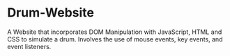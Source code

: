 # Drum-Website
A Website that incorporates DOM Manipulation with JavaScript, HTML and CSS to simulate a drum. Involves the use of mouse events, key events, and event listeners.
